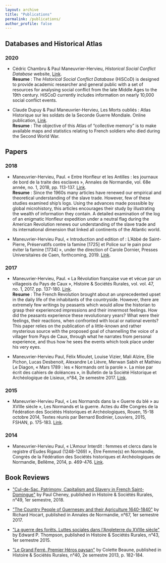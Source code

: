 ```yaml
---
layout: archive
title: "Publications"
permalink: /publications/
author_profile: false
---
```


## Databases and Historical Atlas

### 2020

- Cédric Chambru & Paul Maneuvrier-Hervieu, _Historical Social Conflict Database_ website, [Link](https://www.unicaen.fr/hiscod/).
<br>**Resume** : The _Historical Social Conflict Database_ (HiSCoD) is designed to provide academic researcher and general public with a set of resources for analysing social conflict from the late Middle Ages to the 19th century. HiSCoD currently includes information on nearly 10,000 social conflict events.

- Claude Dupuy & Paul Maneuvrier-Hervieu, Les Morts oubliés : Atlas Historique sur les soldats de la Seconde Guerre Mondiale. Online publication, [Link](https://mortsoublies.fr/).
<br>**Resume** : The objective of this Atlas of “collective memory” is to make available maps and statistics relating to French soldiers who died during the Second World War.

## Papers

### 2018

- Maneuvrier-Hervieu, Paul. « Entre Honfleur et les Antilles : les journaux de bord de la traite des esclaves », Annales de Normandie, vol. 68e année, no. 1, 2018, pp. 113-137. [Link](https://www.cairn.info/revue-annales-de-normandie-2018-1-page-113.htm).
<br>**Resume** : Since the 1960s many articles have renewed our empirical and theoretical understanding of the slave trade. However, few of these studies examined ship’s logs. Using the advances made posssible by global microhistory, this articles encourages their study by illustrating the wealth of information they contain. A detailed examination of the log of an enigmatic Honfleur expedition under a neutral flag during the American Revolution renews our understanding of the slave trade and its international dimension that linked all continents of the Atlantic world.

- Maneuvrier-Hervieu Paul, « Introduction and edition of : L’Abbé de Saint-Pierre, Préservatifs contre la famine [1725] et Police sur le pain pour éviter la famine [1734] », under the direction of Carole Dornier, Presses Universitaires de Caen, forthcoming, 2019. [Link](https://www.unicaen.fr/puc/sources/castel/doc/Economie/famine_intro.xml).

### 2017

- Maneuvrier-Hervieu, Paul. « La Révolution française vue et vécue par un villageois du Pays de Caux », Histoire & Sociétés Rurales, vol. vol. 47, no. 1, 2017, pp. 137-180. [Link](https://www.cairn.info/revue-histoire-et-societes-rurales-2017-1-page-137.htm).
<br>**Resume** : The French Revolution brought about an unprecedented upset in the daily life of the inhabitants of the countryside. However, there are extremely few writings by peasants which would allow the historian to grasp their experienced impressions and their innermost feelings. How did the peasants experience these revolutionary years? What were their feelings, their reactions, when confronted with local or national events? This paper relies on the publication of a little-known and rather mysterious source with the proposed goal of channelling the voice of a villager from Pays de Caux, through what he narrates from personal experience, and thus how he sees the events which took place under his very eyes.

- Maneuvrier-Hervieu Paul, Félix Mioulet, Louise Vizier, Mali Alzire, Elie Pichon, Lucas Desbenoit, Alexandre Le Lièvre, Merwan Sabih et Mathieu Le Diagon, « Mars 1789 : les « Normands ont la parole ». La mise par écrit des cahiers de doléances », in Bulletin de la Société Historique et Archéologique de Lisieux, n°84, 2e semestre 2017. [Link](http://www.societehistoriquedelisieux.fr/?p=7339).

### 2015

- Maneuvrier-Hervieu Paul, « Les Normands dans la « Guerre du blé » au XVIIIe siècle », Les Normands et la guerre. Actes du 49e Congrès de la Fédération des Sociétés Historiques et Archéologiques, Rouen, 15-18 octobre 2014, Textes réunis par Bernard Bodinier, Louviers, 2015, FSHAN, p. 175-183. [Link](https://www.dropbox.com/s/6c0et5mx9jujlco/maneuvrier-hervieu_normands_guerre_du_ble_2015.pdf?dl=0).

### 2014

- Maneuvrier-Hervieu Paul, « L’Amour Interdit : femmes et clercs dans le registre d’Eudes Rigaud (1248-1269) », Être Femme(s) en Normandie, Congrès de la Fédération des Sociétés historiques et Archéologiques de Normandie, Bellême, 2014, p. 469-476. [Link](https://www.dropbox.com/s/q2nebk61151cdql/maneuvrier-hervieu_amour_interdit_femmes_pretres_2014.pdf?dl=0).

## Book Reviews 

- ["Cul-de-Sac. Patrimony, Capitalism and Slavery in French Saint-Domingue"](https://www.cairn.info/revue-histoire-et-societes-rurales-2018-1-page-199.htm) by Paul Cheney, published in Histoire & Sociétés Rurales, n°49, 1er semestre, 2018. 

- ["The Country People of Guernesey and their Agriculture 1640-1840"](https://www.cairn.info/revue-annales-de-normandie-2017-1-page-149.htm) by Richard Hocart, published in Annales de Normandie, n°67, 1er semestre 2017.

- ["La guerre des forêts. Luttes sociales dans l'Angleterre du XVIIIe siècle"](https://www.cairn.info/revue-histoire-et-societes-rurales-2015-1-page-149.htm) by Edward P. Thompson, published in Histoire & Sociétés Rurales, n°43, 1er semestre 2015.

- ["Le Grand Ferré. Premier Héros paysan"](https://www.cairn.info/revue-histoire-et-societes-rurales-2013-2-page-155.htm?try_download=1) by Colette Beaune, published in Histoire & Sociétés Rurales, n°40, 2e semestre 2013, p. 182-184.

